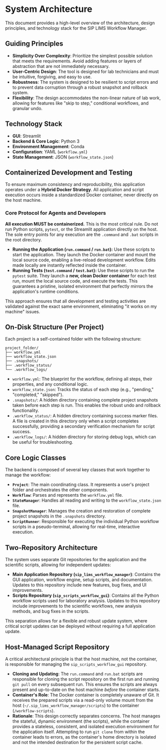 # System Architecture

This document provides a high-level overview of the architecture, design principles, and technology stack for the SIP LIMS Workflow Manager.

## Guiding Principles

-   **Simplicity Over Complexity**: Prioritize the simplest possible solution that meets the requirements. Avoid adding features or layers of abstraction that are not immediately necessary.
-   **User-Centric Design**: The tool is designed for lab technicians and must be intuitive, forgiving, and easy to use.
-   **Robustness**: The system is designed to be resilient to script errors and to prevent data corruption through a robust snapshot and rollback system.
-   **Flexibility**: The design accommodates the non-linear nature of lab work, allowing for features like "skip to step," conditional workflows, and granular undo.

## Technology Stack

-   **GUI**: Streamlit
-   **Backend & Core Logic**: Python 3
-   **Environment Management**: Conda
-   **Configuration**: YAML (`workflow.yml`)
-   **State Management**: JSON (`workflow_state.json`)

## Containerized Development and Testing

To ensure maximum consistency and reproducibility, this application operates under a **Hybrid Docker Strategy**. All application and script execution occurs inside a standardized Docker container, never directly on the host machine.

### Core Protocol for Agents and Developers

**All execution MUST be containerized.** This is the most critical rule. Do not run Python scripts, `pytest`, or the Streamlit application directly on the host. The sole entry points for any execution are the `.command` and `.bat` scripts in the root directory.

-   **Running the Application (`run.command` / `run.bat`):** Use these scripts to start the application. They launch the Docker container and mount the local source code, enabling a live-reload development workflow. Edits made locally are instantly reflected inside the container.
-   **Running Tests (`test.command` / `test.bat`):** Use these scripts to run the `pytest` suite. They launch a **new, clean Docker container** for each test run, mount the local source code, and execute the tests. This guarantees a pristine, isolated environment that perfectly mirrors the application's runtime conditions.

This approach ensures that all development and testing activities are validated against the exact same environment, eliminating "it works on my machine" issues.
## On-Disk Structure (Per Project)

Each project is a self-contained folder with the following structure:

```
project_folder/
├── workflow.yml
├── workflow_state.json
├── .snapshots/
├── .workflow_status/
└── .workflow_logs/
```

-   `workflow.yml`: The blueprint for the workflow, defining all steps, their properties, and any conditional logic.
-   `workflow_state.json`: Tracks the status of each step (e.g., "pending," "completed," "skipped").
-   `.snapshots/`: A hidden directory containing complete project snapshots taken before each step is run. This enables the robust undo and rollback functionality.
-   `.workflow_status/`: A hidden directory containing success marker files. A file is created in this directory only when a script completes successfully, providing a secondary verification mechanism for script success.
-   `.workflow_logs/`: A hidden directory for storing debug logs, which can be useful for troubleshooting.

## Core Logic Classes

The backend is composed of several key classes that work together to manage the workflow:

-   **`Project`**: The main coordinating class. It represents a user's project folder and orchestrates the other components.
-   **`Workflow`**: Parses and represents the `workflow.yml` file.
-   **`StateManager`**: Handles all reading and writing to the `workflow_state.json` file.
-   **`SnapshotManager`**: Manages the creation and restoration of complete project snapshots in the `.snapshots` directory.
-   **`ScriptRunner`**: Responsible for executing the individual Python workflow scripts in a pseudo-terminal, allowing for real-time, interactive execution.

## Two-Repository Architecture

The system uses separate Git repositories for the application and the scientific scripts, allowing for independent updates:

-   **Main Application Repository (`sip_lims_workflow_manager`)**: Contains the GUI application, workflow engine, setup scripts, and documentation. Updates to this repository include new features, bug fixes, and UI improvements.
-   **Scripts Repository (`sip_scripts_workflow_gui`)**: Contains all the Python workflow scripts used for laboratory analysis. Updates to this repository include improvements to the scientific workflows, new analysis methods, and bug fixes in the scripts.

This separation allows for a flexible and robust update system, where critical script updates can be deployed without requiring a full application update.

## Host-Managed Script Repository

A critical architectural principle is that the host machine, not the container, is responsible for managing the `sip_scripts_workflow_gui` repository.

-   **Cloning and Updating**: The `run.command` and `run.bat` scripts are responsible for cloning the script repository on the first run and running `git pull` on every subsequent run. This ensures the scripts are always present and up-to-date on the host machine *before* the container starts.
-   **Container's Role**: The Docker container is completely unaware of Git. It receives the prepared scripts via a read-only volume mount from the host (`~/.sip_lims_workflow_manager/scripts`) to the container (`/workflow-scripts`).
-   **Rationale**: This design correctly separates concerns. The host manages the stateful, dynamic environment (the scripts), while the container provides a stateless, consistent, and isolated execution environment for the application itself. Attempting to run `git clone` from within the container leads to errors, as the container's home directory is isolated and not the intended destination for the persistent script cache.